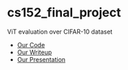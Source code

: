 # cs152_final_project
ViT evaluation over CIFAR-10 dataset

* [Our Code](https://github.com/f-wright/ViT-implementation/tree/d7c5d79dc8656cc55ae0ce606a4aefad32eaa22e)
* [Our Writeup](https://hwalters361.github.io/cs152_final_project/)
* [Our Presentation](https://youtu.be/jW1Box9xh9U)
